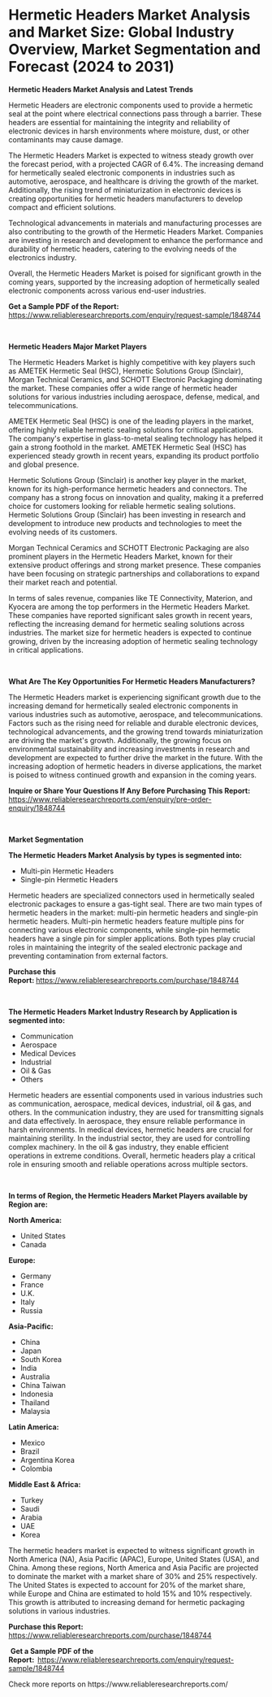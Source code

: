 <p><h1>Hermetic Headers Market Analysis and Market Size: Global Industry Overview, Market Segmentation and Forecast (2024 to 2031)</h1></p><p><strong>Hermetic Headers Market Analysis and Latest Trends</strong></p>
<p><p>Hermetic Headers are electronic components used to provide a hermetic seal at the point where electrical connections pass through a barrier. These headers are essential for maintaining the integrity and reliability of electronic devices in harsh environments where moisture, dust, or other contaminants may cause damage.</p><p>The Hermetic Headers Market is expected to witness steady growth over the forecast period, with a projected CAGR of 6.4%. The increasing demand for hermetically sealed electronic components in industries such as automotive, aerospace, and healthcare is driving the growth of the market. Additionally, the rising trend of miniaturization in electronic devices is creating opportunities for hermetic headers manufacturers to develop compact and efficient solutions.</p><p>Technological advancements in materials and manufacturing processes are also contributing to the growth of the Hermetic Headers Market. Companies are investing in research and development to enhance the performance and durability of hermetic headers, catering to the evolving needs of the electronics industry.</p><p>Overall, the Hermetic Headers Market is poised for significant growth in the coming years, supported by the increasing adoption of hermetically sealed electronic components across various end-user industries.</p></p>
<p><strong>Get a Sample PDF of the Report:&nbsp;</strong> <a href="https://www.reliableresearchreports.com/enquiry/request-sample/1848744">https://www.reliableresearchreports.com/enquiry/request-sample/1848744</a></p>
<p>&nbsp;</p>
<p><strong>Hermetic Headers Major Market Players</strong></p>
<p><p>The Hermetic Headers Market is highly competitive with key players such as AMETEK Hermetic Seal (HSC), Hermetic Solutions Group (Sinclair), Morgan Technical Ceramics, and SCHOTT Electronic Packaging dominating the market. These companies offer a wide range of hermetic header solutions for various industries including aerospace, defense, medical, and telecommunications.</p><p>AMETEK Hermetic Seal (HSC) is one of the leading players in the market, offering highly reliable hermetic sealing solutions for critical applications. The company's expertise in glass-to-metal sealing technology has helped it gain a strong foothold in the market. AMETEK Hermetic Seal (HSC) has experienced steady growth in recent years, expanding its product portfolio and global presence.</p><p>Hermetic Solutions Group (Sinclair) is another key player in the market, known for its high-performance hermetic headers and connectors. The company has a strong focus on innovation and quality, making it a preferred choice for customers looking for reliable hermetic sealing solutions. Hermetic Solutions Group (Sinclair) has been investing in research and development to introduce new products and technologies to meet the evolving needs of its customers.</p><p>Morgan Technical Ceramics and SCHOTT Electronic Packaging are also prominent players in the Hermetic Headers Market, known for their extensive product offerings and strong market presence. These companies have been focusing on strategic partnerships and collaborations to expand their market reach and potential.</p><p>In terms of sales revenue, companies like TE Connectivity, Materion, and Kyocera are among the top performers in the Hermetic Headers Market. These companies have reported significant sales growth in recent years, reflecting the increasing demand for hermetic sealing solutions across industries. The market size for hermetic headers is expected to continue growing, driven by the increasing adoption of hermetic sealing technology in critical applications.</p></p>
<p>&nbsp;</p>
<p><strong>What Are The Key Opportunities For Hermetic Headers Manufacturers?</strong></p>
<p><p>The Hermetic Headers market is experiencing significant growth due to the increasing demand for hermetically sealed electronic components in various industries such as automotive, aerospace, and telecommunications. Factors such as the rising need for reliable and durable electronic devices, technological advancements, and the growing trend towards miniaturization are driving the market's growth. Additionally, the growing focus on environmental sustainability and increasing investments in research and development are expected to further drive the market in the future. With the increasing adoption of hermetic headers in diverse applications, the market is poised to witness continued growth and expansion in the coming years.</p></p>
<p><strong>Inquire or Share Your Questions If Any Before Purchasing This Report:</strong> <a href="https://www.reliableresearchreports.com/enquiry/pre-order-enquiry/1848744">https://www.reliableresearchreports.com/enquiry/pre-order-enquiry/1848744</a></p>
<p>&nbsp;</p>
<p><strong>Market Segmentation</strong></p>
<p><strong>The Hermetic Headers Market Analysis by types is segmented into:</strong></p>
<p><ul><li>Multi-pin Hermetic Headers</li><li>Single-pin Hermetic Headers</li></ul></p>
<p><p>Hermetic headers are specialized connectors used in hermetically sealed electronic packages to ensure a gas-tight seal. There are two main types of hermetic headers in the market: multi-pin hermetic headers and single-pin hermetic headers. Multi-pin hermetic headers feature multiple pins for connecting various electronic components, while single-pin hermetic headers have a single pin for simpler applications. Both types play crucial roles in maintaining the integrity of the sealed electronic package and preventing contamination from external factors.</p></p>
<p><strong>Purchase this Report:&nbsp;</strong><a href="https://www.reliableresearchreports.com/purchase/1848744">https://www.reliableresearchreports.com/purchase/1848744</a></p>
<p>&nbsp;</p>
<p><strong>The Hermetic Headers Market Industry Research by Application is segmented into:</strong></p>
<p><ul><li>Communication</li><li>Aerospace</li><li>Medical Devices</li><li>Industrial</li><li>Oil & Gas</li><li>Others</li></ul></p>
<p><p>Hermetic headers are essential components used in various industries such as communication, aerospace, medical devices, industrial, oil & gas, and others. In the communication industry, they are used for transmitting signals and data effectively. In aerospace, they ensure reliable performance in harsh environments. In medical devices, hermetic headers are crucial for maintaining sterility. In the industrial sector, they are used for controlling complex machinery. In the oil & gas industry, they enable efficient operations in extreme conditions. Overall, hermetic headers play a critical role in ensuring smooth and reliable operations across multiple sectors.</p></p>
<p>&nbsp;</p>
<p><strong>In terms of Region, the Hermetic Headers Market Players available by Region are:</strong></p>
<p>
    <p> <strong> North America: </strong>
        <ul>
            <li>United States</li>
            <li>Canada</li>
        </ul>
        </p> 
    <p> <strong> Europe: </strong>
        <ul>
            <li>Germany</li>
            <li>France</li>
            <li>U.K.</li>
            <li>Italy</li>
            <li>Russia</li>
        </ul>
        </p> 
    <p> <strong> Asia-Pacific: </strong>
        <ul>
            <li>China</li>
            <li>Japan</li>
            <li>South Korea</li>
            <li>India</li>
            <li>Australia</li>
            <li>China Taiwan</li>
            <li>Indonesia</li>
            <li>Thailand</li>
            <li>Malaysia</li>
        </ul>
        </p> 
    <p> <strong> Latin America: </strong>
        <ul>
            <li>Mexico</li>
            <li>Brazil</li>
            <li>Argentina Korea</li>
            <li>Colombia</li>
        </ul>
        </p> 
    <p> <strong> Middle East & Africa: </strong>
        <ul>
            <li>Turkey</li>
            <li>Saudi</li>
            <li>Arabia</li>
            <li>UAE</li>
            <li>Korea</li>
        </ul>
    </p>
    </p>
<p><p>The hermetic headers market is expected to witness significant growth in North America (NA), Asia Pacific (APAC), Europe, United States (USA), and China. Among these regions, North America and Asia Pacific are projected to dominate the market with a market share of 30% and 25% respectively. The United States is expected to account for 20% of the market share, while Europe and China are estimated to hold 15% and 10% respectively. This growth is attributed to increasing demand for hermetic packaging solutions in various industries.</p></p>
<p><strong>Purchase this Report: </strong><a href="https://www.reliableresearchreports.com/purchase/1848744">https://www.reliableresearchreports.com/purchase/1848744</a></p>
<p>&nbsp;<strong>Get a Sample PDF of the Report:&nbsp;&nbsp;</strong><a href="https://www.reliableresearchreports.com/enquiry/request-sample/1848744">https://www.reliableresearchreports.com/enquiry/request-sample/1848744</a></p>
<p><strong></strong></p>
<p>Check more reports on https://www.reliableresearchreports.com/</p>